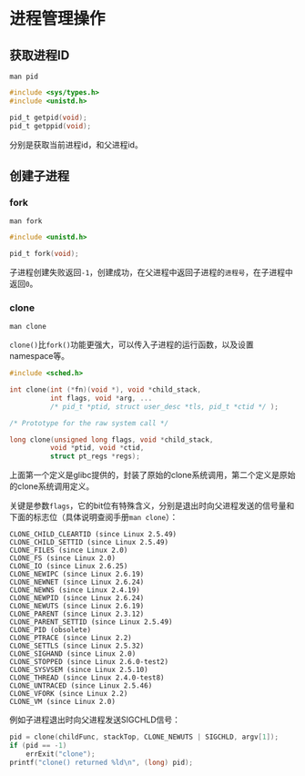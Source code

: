 # 进程管理操作
<!-- toc -->

## 获取进程ID

`man pid`

```c
#include <sys/types.h>
#include <unistd.h>

pid_t getpid(void);
pid_t getppid(void);
```

分别是获取当前进程id，和父进程id。

## 创建子进程

### fork

`man fork`

```c
#include <unistd.h>

pid_t fork(void);
```

子进程创建失败返回`-1`，创建成功，在父进程中返回子进程的`进程号`，在子进程中返回`0`。

### clone

`man clone`

`clone()`比`fork()`功能更强大，可以传入子进程的运行函数，以及设置namespace等。

```c
#include <sched.h>

int clone(int (*fn)(void *), void *child_stack,
          int flags, void *arg, ...
          /* pid_t *ptid, struct user_desc *tls, pid_t *ctid */ );

/* Prototype for the raw system call */

long clone(unsigned long flags, void *child_stack,
          void *ptid, void *ctid,
          struct pt_regs *regs);
```

上面第一个定义是glibc提供的，封装了原始的clone系统调用，第二个定义是原始的clone系统调用定义。

关键是参数`flags`，它的bit位有特殊含义，分别是退出时向父进程发送的信号量和下面的标志位（具体说明查阅手册`man clone`）：

```
CLONE_CHILD_CLEARTID (since Linux 2.5.49)
CLONE_CHILD_SETTID (since Linux 2.5.49)
CLONE_FILES (since Linux 2.0)
CLONE_FS (since Linux 2.0)
CLONE_IO (since Linux 2.6.25)
CLONE_NEWIPC (since Linux 2.6.19)
CLONE_NEWNET (since Linux 2.6.24)
CLONE_NEWNS (since Linux 2.4.19)
CLONE_NEWPID (since Linux 2.6.24)
CLONE_NEWUTS (since Linux 2.6.19)
CLONE_PARENT (since Linux 2.3.12)
CLONE_PARENT_SETTID (since Linux 2.5.49)
CLONE_PID (obsolete)
CLONE_PTRACE (since Linux 2.2)
CLONE_SETTLS (since Linux 2.5.32)
CLONE_SIGHAND (since Linux 2.0)
CLONE_STOPPED (since Linux 2.6.0-test2)
CLONE_SYSVSEM (since Linux 2.5.10)
CLONE_THREAD (since Linux 2.4.0-test8)
CLONE_UNTRACED (since Linux 2.5.46)
CLONE_VFORK (since Linux 2.2)
CLONE_VM (since Linux 2.0)
```

例如子进程退出时向父进程发送SIGCHLD信号：

```c
pid = clone(childFunc, stackTop, CLONE_NEWUTS | SIGCHLD, argv[1]);
if (pid == -1)
    errExit("clone");
printf("clone() returned %ld\n", (long) pid);
```



